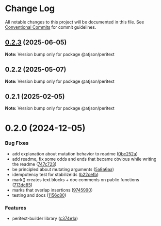 # Change Log

All notable changes to this project will be documented in this file.
See [Conventional Commits](https://conventionalcommits.org) for commit guidelines.

## [0.2.3](https://github.com/CondeNast/atjson/compare/@atjson/peritext@0.2.2...@atjson/peritext@0.2.3) (2025-06-05)

**Note:** Version bump only for package @atjson/peritext

## 0.2.2 (2025-05-07)

**Note:** Version bump only for package @atjson/peritext

## 0.2.1 (2025-02-05)

**Note:** Version bump only for package @atjson/peritext

# 0.2.0 (2024-12-05)

### Bug Fixes

- add explanation about mutation behavior to readme ([0bc252a](https://github.com/CondeNast/atjson/commit/0bc252ab87f43242bd358afa655608dc2734cf1b))
- add readme, fix some odds and ends that became obvious while writing the readme ([747c723](https://github.com/CondeNast/atjson/commit/747c723a8fa9280159f2e70108253bbf0e536b3c))
- be principled about mutating arguments ([5a8a6aa](https://github.com/CondeNast/atjson/commit/5a8a6aa78b44abb1ab6125da21b4284b493546cd))
- idempotency test for stabilizeIds ([b22cefb](https://github.com/CondeNast/atjson/commit/b22cefbf36c2acda1720543f1354597dc57b09d8))
- mark() creates text blocks + doc comments on public functions ([713dc85](https://github.com/CondeNast/atjson/commit/713dc858045fbeeb2bd77905bcb76eaf1f9cdd05))
- marks that overlap insertions ([9745990](https://github.com/CondeNast/atjson/commit/97459905aa4167f3ffdc0fb4595c75075f110c7c))
- testing and docs ([1156c80](https://github.com/CondeNast/atjson/commit/1156c8050ab1e0b71e05d26bd868deb6a299e520))

### Features

- peritext-builder library ([c374e1a](https://github.com/CondeNast/atjson/commit/c374e1a26626bbcd185d61e32569931b22fee15e))
